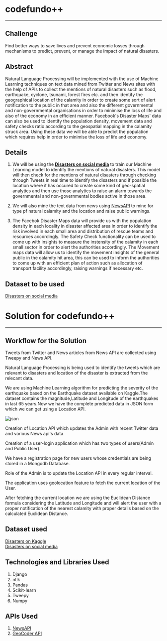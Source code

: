 # codefundo++
<hr>

## Challenge
  Find better ways to save lives and prevent economic losses through mechanisms to predict, prevent, or manage the impact of natural disasters.

## Abstract
  Natural Language Processing will be implemented with the use of Machine Learning techniques on text data mined from Twitter and News sites with the help of APIs to collect the mentions of natural disasters such as flood, earthquake, cyclone, tsunami, forest fires etc. and then identify the geographical location of the calamity in order to create some sort of alert notification to the public in that area and also the different governmental and non-governmental organisations in order to minimise the loss of life and also of the economy in an efficient manner. Facebook's Disaster Maps' data can also be used to identify the population density, movement data and safety checks ratio according to the geospatial mapping in the calamity struck area. Using these data we will be able to predict the population which requires help in order to minimise the loss of life and economy.
  
## Details
  1. We will be using the <a href='https://www.figure-eight.com/data-for-everyone/'><b>Disasters on social media</b></a> to train our Machine Learning model to identify the mentions of natural disasters. This model will then check for the mentions of natural disasters through checking through Tweets in real time to identify the disasters and if possible the location where it has occured to create some kind of geo-spatial analytics and then use those analytics to raise an alarm towards the governmental and non-governmental bodies active in those area.
 
 2. We will also mine the text data from news using <a href='https://newsapi.org/'>NewsAPI</a> to mine for type pf natural calamity and the location and raise public warnings.
 
 3. The Facebok Disaster Maps data will provide us with the population density in each locality in disaster affected area in order to identify the risk involved in each small area and distribution of rescue teams and resources accordingly. The Safety Check functionality can be used to come up with insights to measure the instensity of the calamity in each small sector in order to alert the authorities accordingly. The Movement maps data will allow us to identify the movement insights of the general public in the calamity hit area, this can be used to inform the authorities to come up with an efficient plan of action such as allocation of transport facility accordingly, raising warnings if necessary etc.
 
## Dataset to be used
[Disasters on social media](https://www.figure-eight.com/data-for-everyone/)

# Solution for codefundo++
<hr>

## Workflow for the Solution
 Tweets from Twitter and News articles from News API are collected using Tweepy and News API. 
  
 Natural Language Processing is being used to identify the tweets which are relevant to disasters and location of the disaster is extracted from the relecant data.

  We are using Machine Learning algorithm for predicting the severity of the earthquake based on the Earthquake dataset available on
 Kaggle.The dataset contains the magnitude,Latitude and Longitude of the earthquakes in last 65 years.Now we have the complete predicted 
 data in JSON form which we can get using a Location API.
 
  ![json](https://user-images.githubusercontent.com/25566552/47602743-af421980-da00-11e8-8436-d7ef5fc8bff6.png)

  
  Creation of Location API which updates the Admin with recent Twitter data and various News api's data.

  Creation of a user-login application which has two types of users(Admin and Public User).
   
  We have a registration page for new users whose credentials are being stored in a Mongodb Database.
   
  Role of the Admin is to update the Location API in every regular interval.
   
  The application uses geolocation feature to fetch the current location of the User.
   
  After fetching the current location we are using the Euclidean Distance formula considering the Latitude and Longitude and will alert the user with a proper notification of the nearest calamity with proper details based on the calculated Euclidean Distance.      
  
## Dataset used 
[Disasters on Kaggle](https://www.kaggle.com/usgs/earthquake-database#database.csv)<br/>
[Disasters on social media](https://www.figure-eight.com/data-for-everyone/)

## Technologies and Libraries Used

  1. Django
  2. ntlk
  3. Pandas
  4. Scikit-learn
  5. Tweepy
  6. Numpy

## APIs Used
  
  1. <a href='https://newsapi.org/'>NewsAPI</a>
  2. <a href='https://developer.here.com/documentation/geocoder/topics/quick-start-geocode.html'>GeoCoder API</a>
